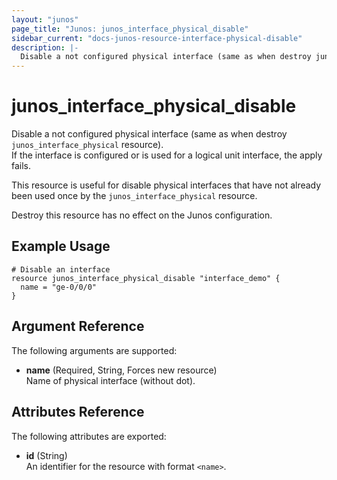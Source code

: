 ```yaml
---
layout: "junos"
page_title: "Junos: junos_interface_physical_disable"
sidebar_current: "docs-junos-resource-interface-physical-disable"
description: |-
  Disable a not configured physical interface (same as when destroy junos_interface_physical resource)
---
```


# junos_interface_physical_disable

Disable a not configured physical interface
(same as when destroy `junos_interface_physical` resource).  
If the interface is configured or is used for a logical unit interface, the apply fails.

This resource is useful for disable physical interfaces that have not already been used once
by the `junos_interface_physical` resource.

Destroy this resource has no effect on the Junos configuration.

## Example Usage

```hcl
# Disable an interface
resource junos_interface_physical_disable "interface_demo" {
  name = "ge-0/0/0"
}
```

## Argument Reference

The following arguments are supported:

- **name** (Required, String, Forces new resource)  
  Name of physical interface (without dot).

## Attributes Reference

The following attributes are exported:

- **id** (String)  
  An identifier for the resource with format `<name>`.
